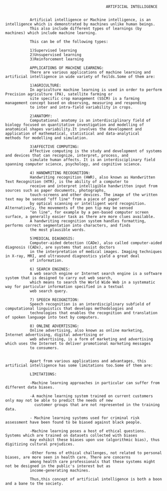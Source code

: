                                                  ARTIFICIAL INTELLIGENCE
	                                                        
	           
	           Artificial intelligence or Machine intelligence, is an intelligence which is demonstrated by machines unlike human beings.
	           This also include different types of learnings (by machines) which include machine learning.
	           
	           This can be of the following types:
	           
	           1)Supervised learning
	           2)Unsupervised learning
	           3)Reinforcement learning
	           
	           APPLICATIONS OF MACHINE LEARNING:
	           There are various applications of machine learning and artificial intelligence in wide variety of feilds.Some of them are:
	           
	           1)AGRICULTURE:
	           In agriculture machine learning is used in order to perform Precision agriculture (PA), satellite farming or
	           site specific crop management (SSCM) is a farming management concept based on observing, measuring and responding
	           to inter and intra-field variability in crops.
	           
	           2)ANATOMY:
	           Computational anatomy is an interdisciplinary field of biology focused on quantitative investigation and modelling of                     anatomical shapes variability.It involves the development and application of mathematical, statistical and data-analytical               methods for modelling and simulation.
	           
	           3)AFFECTIVE COMPUTING:
	           Affective computing is the study and development of systems and devices that can recognize, interpret, process, and
	           simulate human affects. It is an interdisciplinary field spanning computer science, psychology, and cognitive science.
	           
	           4) HANDWRITING RECOGNITION:
	           Handwriting recognition (HWR), also known as Handwritten Text Recognition (HTR), is the ability of a computer to 
	           receive and interpret intelligible handwritten input from sources such as paper documents, photographs, 
	           touch-screens and other devices. The image of the written text may be sensed "off line" from a piece of paper 
	           by optical scanning or intelligent word recognition. Alternatively, the movements of the pen tip may be sensed 
	           "on line", for example by a pen-based computer screen surface, a generally easier task as there are more clues available. 
	           A handwriting recognition system handles formatting, performs correct segmentation into characters, and finds 
	           the most plausible words.
	           
	           5)MEDICAL DIAGNOSIS:
	           Computer-aided detection (CADe), also called computer-aided diagnosis (CADx), are systems that assist doctors
	           in the interpretation of medical images. Imaging techniques in X-ray, MRI, and ultrasound diagnostics yield a great deal 
	           of information.
	           
	           6) SEARCH ENGINES:
	           A web search engine or Internet search engine is a software system that is designed to carry out web search, 
	           which means to search the World Wide Web in a systematic way for particular information specified in a textual
	           web search query.
	           
	           7) SPEECH RECOGNITION:
	           Speech recognition is an interdisciplinary subfield of computational linguistics that develops methodologies and 
	           technologies that enables the recognition and translation of spoken language into text by computers.            
	           
	           8) ONLINE ADVERTISING:
	           Online advertising, also known as online marketing, Internet advertising, digital advertising or 
	           web advertising, is a form of marketing and advertising which uses the Internet to deliver promotional marketing messages 
	           to consumers.
	           
	           
	           Apart from various applications and advantages, this artificial intelligence has some limitations too.Some of them are:
	           
	           LIMITATIONS:
	           
	           -Machine learning approaches in particular can suffer from different data biases.
	           
	           -A machine learning system trained on current customers only may not be able to predict the needs of new
	             customer groups that are not represented in the training data.
	             
	           - Machine learning systems used for criminal risk assessment have been found to be biased against black people.
	           
	           -Machine learning poses a host of ethical questions. Systems which are trained on datasets collected with biases
	           may exhibit these biases upon use (algorithmic bias), thus digitizing cultural prejudices.
	           
	           -Other forms of ethical challenges, not related to personal biases, are more seen in health care. There are concerns 
	           among health care professionals that these systems might not be designed in the public's interest but as 
	           income-generating machines. 
	           
	           Thus,this concept of artificial intelligence is both a boon and a bane to the society.


